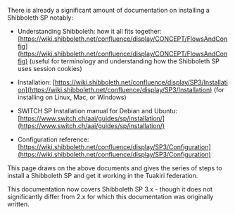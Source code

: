 
There is already a significant amount of documentation on installing a Shibboleth SP notably:

*   Understanding Shibboleth: how it all fits together: [https://wiki.shibboleth.net/confluence/display/CONCEPT/FlowsAndConfig](https://wiki.shibboleth.net/confluence/display/CONCEPT/FlowsAndConfig) (useful for terminology and understanding how the Shibboleth SP uses session cookies)

*   Installation: [https://wiki.shibboleth.net/confluence/display/SP3/Installation](https://wiki.shibboleth.net/confluence/display/SP3/Installation) (for installing on Linux, Mac, or Windows)

*   SWITCH SP Installation manual for Debian and Ubuntu: [https://www.switch.ch/aai/guides/sp/installation/](https://www.switch.ch/aai/guides/sp/installation/)

*   Configuration reference: [https://wiki.shibboleth.net/confluence/display/SP3/Configuration](https://wiki.shibboleth.net/confluence/display/SP3/Configuration)

This page draws on the above documents and gives the series of steps to install a Shibboleth SP and get it working in the Tuakiri federation.

This documentation now covers Shibboleth SP 3.x - though it does not significantly differ from 2.x for which this documentation was originally written.

